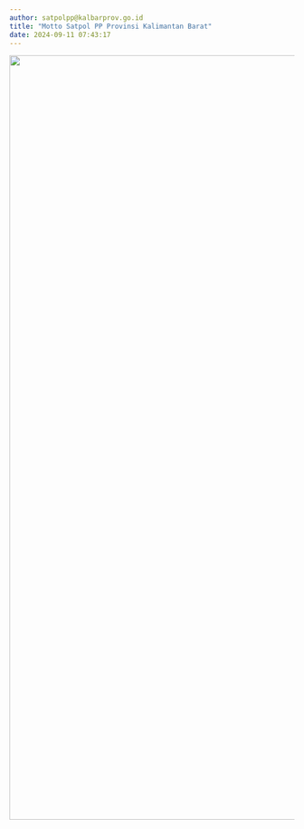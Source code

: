 ```yaml
---
author: satpolpp@kalbarprov.go.id
title: "Motto Satpol PP Provinsi Kalimantan Barat"
date: 2024-09-11 07:43:17
---
```

<p><img src="/images/8n1i9xWIpLvBYdYR1YxU.jpg" width="1350" height="1350" alt="" /></p>
